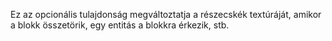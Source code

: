 Ez az opcionális tulajdonság megváltoztatja a részecskék textúráját, amikor a blokk összetörik, egy entitás a blokkra érkezik, stb.